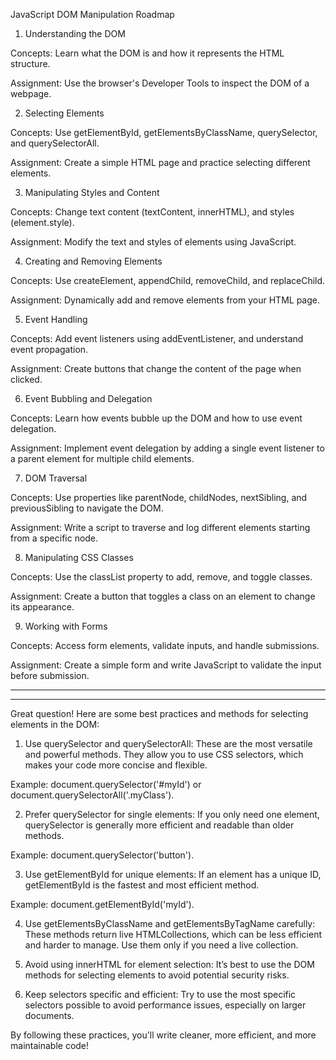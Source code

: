 JavaScript DOM Manipulation Roadmap

1. Understanding the DOM

Concepts: Learn what the DOM is and how it represents the HTML structure.

Assignment: Use the browser's Developer Tools to inspect the DOM of a webpage.



2. Selecting Elements

Concepts: Use getElementById, getElementsByClassName, querySelector, and querySelectorAll.

Assignment: Create a simple HTML page and practice selecting different elements.



3. Manipulating Styles and Content

Concepts: Change text content (textContent, innerHTML), and styles (element.style).

Assignment: Modify the text and styles of elements using JavaScript.



4. Creating and Removing Elements

Concepts: Use createElement, appendChild, removeChild, and replaceChild.

Assignment: Dynamically add and remove elements from your HTML page.



5. Event Handling

Concepts: Add event listeners using addEventListener, and understand event propagation.

Assignment: Create buttons that change the content of the page when clicked.



6. Event Bubbling and Delegation

Concepts: Learn how events bubble up the DOM and how to use event delegation.

Assignment: Implement event delegation by adding a single event listener to a parent element for multiple child elements.



7. DOM Traversal

Concepts: Use properties like parentNode, childNodes, nextSibling, and previousSibling to navigate the DOM.

Assignment: Write a script to traverse and log different elements starting from a specific node.



8. Manipulating CSS Classes

Concepts: Use the classList property to add, remove, and toggle classes.

Assignment: Create a button that toggles a class on an element to change its appearance.



9. Working with Forms

Concepts: Access form elements, validate inputs, and handle submissions.

Assignment: Create a simple form and write JavaScript to validate the input before submission.



---
---
Great question! Here are some best practices and methods for selecting elements in the DOM:

1. Use querySelector and querySelectorAll: These are the most versatile and powerful methods. They allow you to use CSS selectors, which makes your code more concise and flexible.

Example: document.querySelector('#myId') or document.querySelectorAll('.myClass').



2. Prefer querySelector for single elements: If you only need one element, querySelector is generally more efficient and readable than older methods.

Example: document.querySelector('button').



3. Use getElementById for unique elements: If an element has a unique ID, getElementById is the fastest and most efficient method.

Example: document.getElementById('myId').



4. Use getElementsByClassName and getElementsByTagName carefully: These methods return live HTMLCollections, which can be less efficient and harder to manage. Use them only if you need a live collection.


5. Avoid using innerHTML for element selection: It’s best to use the DOM methods for selecting elements to avoid potential security risks.


6. Keep selectors specific and efficient: Try to use the most specific selectors possible to avoid performance issues, especially on larger documents.



By following these practices, you'll write cleaner, more efficient, and more maintainable code!



